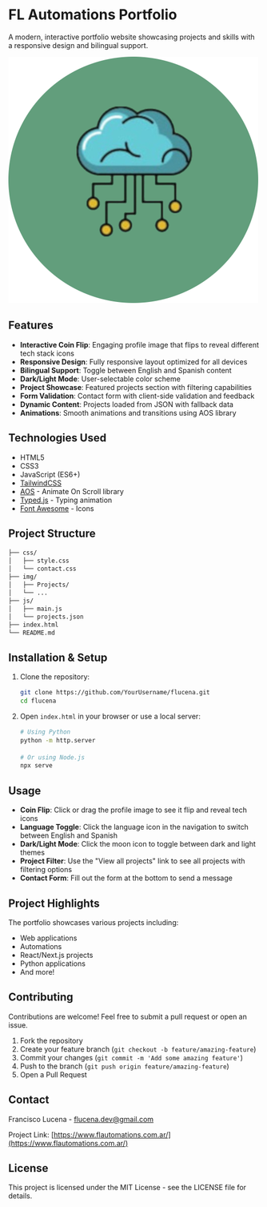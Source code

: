 # FL Automations Portfolio

A modern, interactive portfolio website showcasing projects and skills with a responsive design and bilingual support.

![FL Automations Portfolio](img/Projects/flautomations.png)

## Features

- **Interactive Coin Flip**: Engaging profile image that flips to reveal different tech stack icons
- **Responsive Design**: Fully responsive layout optimized for all devices
- **Bilingual Support**: Toggle between English and Spanish content
- **Dark/Light Mode**: User-selectable color scheme
- **Project Showcase**: Featured projects section with filtering capabilities
- **Form Validation**: Contact form with client-side validation and feedback
- **Dynamic Content**: Projects loaded from JSON with fallback data
- **Animations**: Smooth animations and transitions using AOS library

## Technologies Used

- HTML5
- CSS3
- JavaScript (ES6+)
- [TailwindCSS](https://tailwindcss.com/)
- [AOS](https://michalsnik.github.io/aos/) - Animate On Scroll library
- [Typed.js](https://github.com/mattboldt/typed.js/) - Typing animation
- [Font Awesome](https://fontawesome.com/) - Icons

## Project Structure

```
├── css/
│   ├── style.css
│   └── contact.css
├── img/
│   ├── Projects/
│   └── ...
├── js/
│   ├── main.js
│   └── projects.json
├── index.html
└── README.md
```

## Installation & Setup

1. Clone the repository:
   ```bash
   git clone https://github.com/YourUsername/flucena.git
   cd flucena
   ```

2. Open `index.html` in your browser or use a local server:
   ```bash
   # Using Python
   python -m http.server
   
   # Or using Node.js
   npx serve
   ```

## Usage

- **Coin Flip**: Click or drag the profile image to see it flip and reveal tech icons
- **Language Toggle**: Click the language icon in the navigation to switch between English and Spanish
- **Dark/Light Mode**: Click the moon icon to toggle between dark and light themes
- **Project Filter**: Use the "View all projects" link to see all projects with filtering options
- **Contact Form**: Fill out the form at the bottom to send a message

## Project Highlights

The portfolio showcases various projects including:
- Web applications
- Automations
- React/Next.js projects
- Python applications
- And more!

## Contributing

Contributions are welcome! Feel free to submit a pull request or open an issue.

1. Fork the repository
2. Create your feature branch (`git checkout -b feature/amazing-feature`)
3. Commit your changes (`git commit -m 'Add some amazing feature'`)
4. Push to the branch (`git push origin feature/amazing-feature`)
5. Open a Pull Request

## Contact

Francisco Lucena - [flucena.dev@gmail.com](mailto:flucena.dev@gmail.com)

Project Link: [https://www.flautomations.com.ar/](https://www.flautomations.com.ar/)

## License

This project is licensed under the MIT License - see the LICENSE file for details.
